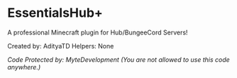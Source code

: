 # EssentialsHub+
A professional Minecraft plugin for Hub/BungeeCord Servers!

Created by: AdityaTD
Helpers: None


*Code Protected by: MyteDevelopment (You are not allowed to use this code anywhere.)*
